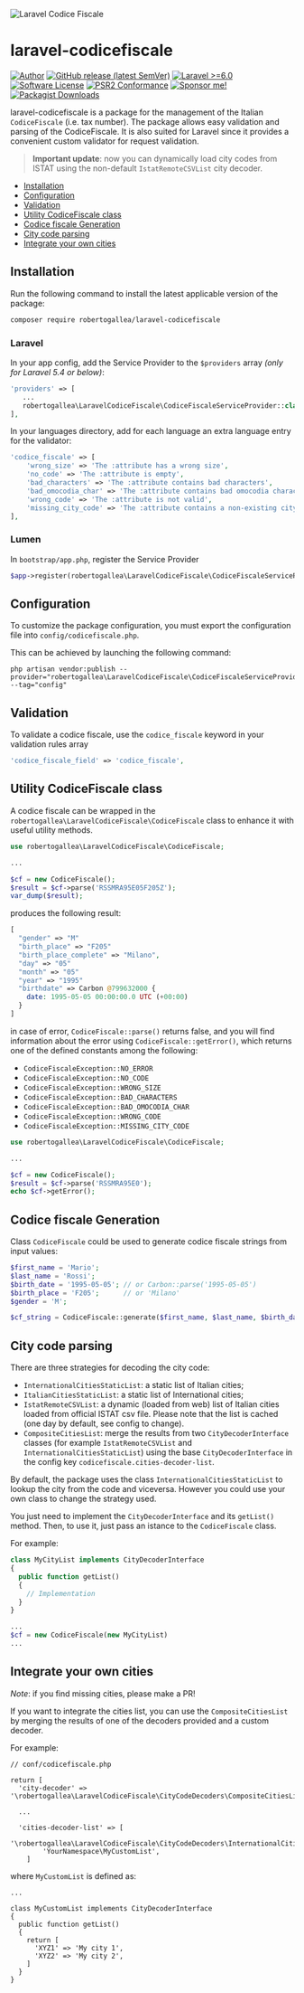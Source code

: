 ![Laravel Codice Fiscale](https://banners.beyondco.de/Laravel%20Codice%20Fiscale.png?theme=light&packageManager=composer+require&packageName=robertogallea%2Flaravel-codicefiscale&pattern=charlieBrown&style=style_1&description=Codice+fiscale+validation+and+parsing+is+a+breeze&md=1&showWatermark=0&fontSize=100px&images=identification&widths=200&heights=auto)

# laravel-codicefiscale

[![Author][ico-author]][link-author]
[![GitHub release (latest SemVer)][ico-release]][link-release]
[![Laravel >=6.0][ico-laravel]][link-laravel]
[![Software License][ico-license]](LICENSE.md)
[![PSR2 Conformance][ico-styleci]][link-styleci]
[![Sponsor me!][ico-sponsor]][link-sponsor]
[![Packagist Downloads][ico-downloads]][link-downloads]

laravel-codicefiscale is a package for the management of the Italian <code>CodiceFiscale</code> (i.e. tax number). 
The package allows easy validation and parsing of the CodiceFiscale. It is also suited for Laravel since it provides a 
convenient custom validator for request validation.

> **Important update**: now you can dynamically load city codes from ISTAT using the non-default `IstatRemoteCSVList` city decoder.

- [Installation](#installation)
- [Configuration](#configuration)
- [Validation](#validation)
- [Utility CodiceFiscale class](#utility-codicefiscale-class)
- [Codice fiscale Generation](#codice-fiscale-generation)
- [City code parsing](#city-code-parsing)
- [Integrate your own cities](#integrate-your-own-cities)



## Installation

Run the following command to install the latest applicable version of the package:

```bash
composer require robertogallea/laravel-codicefiscale
```

### Laravel

In your app config, add the Service Provider to the `$providers` array *(only for Laravel 5.4 or below)*:

 ```php
'providers' => [
    ...
    robertogallea\LaravelCodiceFiscale\CodiceFiscaleServiceProvider::class,
],
```

In your languages directory, add for each language an extra language entry for the validator:

```php
'codice_fiscale' => [
    'wrong_size' => 'The :attribute has a wrong size',
    'no_code' => 'The :attribute is empty',
    'bad_characters' => 'The :attribute contains bad characters',
    'bad_omocodia_char' => 'The :attribute contains bad omocodia characters',
    'wrong_code' => 'The :attribute is not valid',
    'missing_city_code' => 'The :attribute contains a non-existing city code',
],
```

### Lumen

In `bootstrap/app.php`, register the Service Provider

```php
$app->register(robertogallea\LaravelCodiceFiscale\CodiceFiscaleServiceProvider::class);
```

## Configuration

To customize the package configuration, you must export the configuration file into `config/codicefiscale.php`.

This can be achieved by launching the following command:

```
php artisan vendor:publish --provider="robertogallea\LaravelCodiceFiscale\CodiceFiscaleServiceProvider" --tag="config"
```

## Validation

To validate a codice fiscale, use the `codice_fiscale` keyword in your validation rules array

```php
'codice_fiscale_field' => 'codice_fiscale',
```

## Utility CodiceFiscale class

A codice fiscale can be wrapped in the `robertogallea\LaravelCodiceFiscale\CodiceFiscale` class to enhance it with 
useful utility methods. 

```php
use robertogallea\LaravelCodiceFiscale\CodiceFiscale;

...

$cf = new CodiceFiscale();
$result = $cf->parse('RSSMRA95E05F205Z');
var_dump($result);
```

produces the following result:

```php
[
  "gender" => "M"
  "birth_place" => "F205"
  "birth_place_complete" => "Milano",
  "day" => "05"
  "month" => "05"
  "year" => "1995"
  "birthdate" => Carbon @799632000 {
    date: 1995-05-05 00:00:00.0 UTC (+00:00)
  }
]
```


in case of error, `CodiceFiscale::parse()` returns false, and you will find information about the error using 
`CodiceFiscale::getError()`, which returns one of the defined constants among the following:

- `CodiceFiscaleException::NO_ERROR`
- `CodiceFiscaleException::NO_CODE`
- `CodiceFiscaleException::WRONG_SIZE`
- `CodiceFiscaleException::BAD_CHARACTERS`
- `CodiceFiscaleException::BAD_OMOCODIA_CHAR`
- `CodiceFiscaleException::WRONG_CODE`
- `CodiceFiscaleException::MISSING_CITY_CODE`

```php 
use robertogallea\LaravelCodiceFiscale\CodiceFiscale;

...

$cf = new CodiceFiscale();
$result = $cf->parse('RSSMRA95E0');
echo $cf->getError();
```

## Codice fiscale Generation
Class <code>CodiceFiscale</code> could be used to generate codice fiscale strings from input values:
```php
$first_name = 'Mario';
$last_name = 'Rossi';
$birth_date = '1995-05-05'; // or Carbon::parse('1995-05-05')
$birth_place = 'F205';      // or 'Milano'
$gender = 'M';

$cf_string = CodiceFiscale::generate($first_name, $last_name, $birth_date, $birth_place, $gender);
```

## City code parsing
There are three strategies for decoding the city code:

- `InternationalCitiesStaticList`: a static list of Italian cities;
- `ItalianCitiesStaticList`: a static list of International cities;
- `IstatRemoteCSVList`: a dynamic (loaded from web) list of Italian cities loaded from official ISTAT csv file. 
  Please note that the list is cached (one day by default, see config to change).
- `CompositeCitiesList`: merge the results from two `CityDecoderInterface` classes (for example `IstatRemoteCSVList` and
  `InternationalCitiesStaticList`) using the base `CityDecoderInterface` in the config key 
  `codicefiscale.cities-decoder-list`.
  
By default, the package uses the class `InternationalCitiesStaticList` to lookup the city from the code and viceversa.
However you could use your own class to change the strategy used.  

You just need to implement the `CityDecoderInterface` and its `getList()` method.
Then, to use it, just pass an istance to the `CodiceFiscale` class.  

For example:
```php
class MyCityList implements CityDecoderInterface
{
  public function getList()
  {
    // Implementation
  }
}
```

```php
...
$cf = new CodiceFiscale(new MyCityList)
...
```

## Integrate your own cities

_Note_: if you find missing cities, please make a PR!

If you want to integrate the cities list, you can use the `CompositeCitiesList` by merging the results of one of the 
decoders provided and a custom decoder.

For example:

```
// conf/codicefiscale.php

return [
  'city-decoder' => '\robertogallea\LaravelCodiceFiscale\CityCodeDecoders\CompositeCitiesList',

  ...
  
  'cities-decoder-list' => [
        '\robertogallea\LaravelCodiceFiscale\CityCodeDecoders\InternationalCitiesStaticList',
        'YourNamespace\MyCustomList',
    ]
```

where `MyCustomList` is defined as:

```
...

class MyCustomList implements CityDecoderInterface
{
  public function getList()
  {
    return [
      'XYZ1' => 'My city 1',
      'XYZ2' => 'My city 2',
    ]
  }
}
```

[ico-author]: https://img.shields.io/static/v1?label=author&message=robgallea&color=50ABF1&logo=twitter&style=flat-square 
[ico-release]: https://img.shields.io/github/v/release/robertogallea/laravel-codicefiscale
[ico-downloads]: https://img.shields.io/packagist/dt/robertogallea/laravel-codicefiscale
[ico-laravel]: https://img.shields.io/static/v1?label=laravel&message=%E2%89%A56.0&color=ff2d20&logo=laravel&style=flat-square
[ico-sponsor]: https://img.shields.io/static/v1?label=Sponsor&message=%E2%9D%A4&logo=GitHub&link=https://github.com/sponsors/robertogallea
[ico-license]: https://img.shields.io/badge/license-MIT-brightgreen.svg?style=flat-square
[ico-styleci]: https://styleci.io/repos/177130582/shield

[link-author]: https://twitter.com/robgallea
[link-release]: https://github.com/robertogallea/laravel-codicefiscale
[link-downloads]: https://packagist.org/packages/robertogallea/laravel-codicefiscale
[link-laravel]: https://laravel.com
[link-sponsor]: https://github.com/sponsors/robertogallea
[link-styleci]: https://styleci.io/repos/17713058s2/
